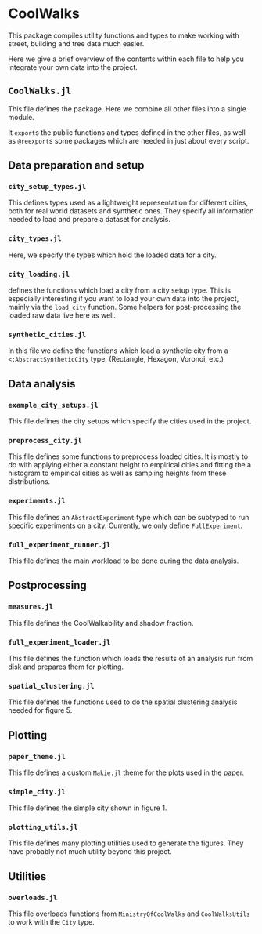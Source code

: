 # CoolWalks
This package compiles utility functions and types to make working with street,
building and tree data much easier.

Here we give a brief overview of the contents within each file to help you integrate your own data into the project.

## `CoolWalks.jl`
This file defines the package. Here we combine all other files into a single
module.

It `export`s the public functions and types defined in the other files,
as well as `@reexport`s some packages which are needed in just about every script.

## Data preparation and setup
### `city_setup_types.jl`
This defines types used as a lightweight representation for different cities, both for real world datasets and synthetic ones.
They specify all information needed to load and prepare a dataset for analysis.

### `city_types.jl`
Here, we specify the types which hold the loaded data for a city.

### `city_loading.jl`
defines the functions which load a city from a city setup type. This is especially interesting if you want to load your own data into the project, mainly via the `load_city` function. Some helpers for post-processing the loaded raw data live here as well.

### `synthetic_cities.jl`
In this file we define the functions which load a synthetic city from a `<:AbstractSyntheticCity` type. (Rectangle, Hexagon, Voronoi, etc.)

## Data analysis
### `example_city_setups.jl`
This file defines the city setups which specify the cities used in the project.

### `preprocess_city.jl`
This file defines some functions to preprocess loaded cities. It is mostly to do with applying either a constant height to empirical cities and fitting the a histogram to empirical cities as well as sampling heights from these distributions.

### `experiments.jl`
This file defines an `AbstractExperiment` type which can be subtyped to run specific experiments on a city. Currently, we only define `FullExperiment`.

### `full_experiment_runner.jl`
This file defines the main workload to be done during the data analysis.

## Postprocessing
### `measures.jl`
This file defines the CoolWalkability and shadow fraction.

### `full_experiment_loader.jl`
This file defines the function which loads the results of an analysis run from disk and prepares them for plotting.

### `spatial_clustering.jl`
This file defines the functions used to do the spatial clustering analysis needed for figure 5.


## Plotting
### `paper_theme.jl`
This file defines a custom `Makie.jl` theme for the plots used in the paper.

### `simple_city.jl`
This file defines the simple city shown in figure 1.

### `plotting_utils.jl`
This file defines many plotting utilities used to generate the figures. They have probably not much utility beyond this project.

## Utilities
### `overloads.jl`
This file overloads functions from `MinistryOfCoolWalks` and `CoolWalksUtils` to work with the `City` type.